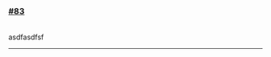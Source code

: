 ### [\#83](https://github.com/guilhermeprokisch/ideias/issues/83) 
###### 

asdfasdfsf



-------------------------------------------------------------------------------

